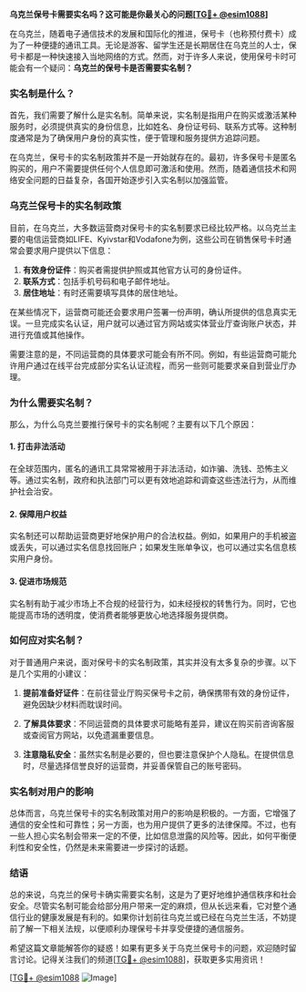 **乌克兰保号卡需要实名吗？这可能是你最关心的问题[[TG💪+ @esim1088](https://t.me/s/esim1088)]**

在乌克兰，随着电子通信技术的发展和国际化的推进，保号卡（也称预付费卡）成为了一种便捷的通讯工具。无论是游客、留学生还是长期居住在乌克兰的人士，保号卡都是一种快速接入当地网络的方式。然而，对于许多人来说，使用保号卡时可能会有一个疑问：**乌克兰的保号卡是否需要实名制？**

### 实名制是什么？

首先，我们需要了解什么是实名制。简单来说，实名制是指用户在购买或激活某种服务时，必须提供真实的身份信息，比如姓名、身份证号码、联系方式等。这种制度通常是为了确保用户身份的真实性，便于管理和服务提供方追踪问题。

在乌克兰，保号卡的实名制政策并不是一开始就存在的。最初，许多保号卡是匿名购买的，用户不需要提供任何个人信息即可激活和使用。然而，随着通信技术和网络安全问题的日益复杂，各国开始逐步引入实名制以加强监管。

### 乌克兰保号卡的实名制政策

目前，在乌克兰，大多数运营商对保号卡的实名制要求已经比较严格。以乌克兰主要的电信运营商如LIFE、Kyivstar和Vodafone为例，这些公司在销售保号卡时通常会要求用户提供以下信息：

1. **有效身份证件**：购买者需提供护照或其他官方认可的身份证件。
2. **联系方式**：包括手机号码和电子邮件地址。
3. **居住地址**：有时还需要填写具体的居住地址。

在某些情况下，运营商可能还会要求用户签署一份声明，确认所提供的信息真实无误。一旦完成实名认证，用户就可以通过官方网站或实体营业厅查询账户状态，并进行充值或其他操作。

需要注意的是，不同运营商的具体要求可能会有所不同。例如，有些运营商可能允许用户通过在线平台完成部分实名认证流程，而另一些则可能要求亲自到营业厅办理。

### 为什么需要实名制？

那么，为什么乌克兰要推行保号卡的实名制呢？主要有以下几个原因：

#### 1. **打击非法活动**
   在全球范围内，匿名的通讯工具常常被用于非法活动，如诈骗、洗钱、恐怖主义等。通过实名制，政府和执法部门可以更有效地追踪和调查这些违法行为，从而维护社会治安。

#### 2. **保障用户权益**
   实名制还可以帮助运营商更好地保护用户的合法权益。例如，如果用户的手机被盗或丢失，可以通过实名信息找回账户；如果发生账单争议，也可以通过实名信息核实用户身份。

#### 3. **促进市场规范**
   实名制有助于减少市场上不合规的经营行为，如未经授权的转售行为。同时，它也能提高市场的透明度，使消费者能够更放心地选择服务提供商。

### 如何应对实名制？

对于普通用户来说，面对保号卡的实名制政策，其实并没有太多复杂的步骤。以下是几个实用的小建议：

1. **提前准备好证件**：在前往营业厅购买保号卡之前，确保携带有效的身份证件，避免因缺少材料而耽误时间。
   
2. **了解具体要求**：不同运营商的具体要求可能略有差异，建议在购买前咨询客服或查阅官方网站，以免遗漏重要信息。

3. **注意隐私安全**：虽然实名制是必要的，但也要注意保护个人隐私。在提供信息时，尽量选择信誉良好的运营商，并妥善保管自己的账号密码。

### 实名制对用户的影响

总体而言，乌克兰保号卡的实名制政策对用户的影响是积极的。一方面，它增强了通信的安全性和可靠性；另一方面，也为用户提供了更多的法律保障。不过，也有一些人担心实名制会带来一定的不便，比如信息泄露的风险等。因此，如何平衡便利性和安全性，仍然是未来需要进一步探讨的话题。

### 结语

总的来说，乌克兰的保号卡确实需要实名制，这是为了更好地维护通信秩序和社会安全。尽管实名制可能会给部分用户带来一定的麻烦，但从长远来看，它对整个通信行业的健康发展是有利的。如果你计划前往乌克兰或已经在乌克兰生活，不妨提前了解一下相关法规，以便顺利办理保号卡并享受便捷的通信服务。

希望这篇文章能解答你的疑惑！如果有更多关于乌克兰保号卡的问题，欢迎随时留言讨论。记得关注我们的频道[[TG💪+ @esim1088](https://t.me/s/esim1088)]，获取更多实用资讯！

[[TG💪+ @esim1088](https://t.me/s/esim1088) ![Image](https://i.postimg.cc/4NQfJmqS/Snipaste-2025-05-13-00-14-12.png)]